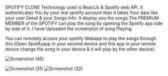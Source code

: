 SPOTIFY CLONE
Technology used is ReactJs & Spotify web API.
It authenticates You by your real spotify account than it takes Your data like your user Detail & your Songs Info.
It display you the songs.The PREMIUM MEMBER of the SPOTIFY can play the song by opening the Spotify app side by side of it.
I have Uploaded the screenshot of song Playing.

You can remotely access your spotify Webapp to play the songs through this.(Open Spotifyapp in your second device and this app in your remote device change the song in your device & it will play by the other device).

![Screenshot (45)](https://user-images.githubusercontent.com/89193946/183235042-06bb1ba5-c83b-40ca-937a-7082f3b62678.png)



![Screenshot (31)](https://user-images.githubusercontent.com/89193946/183065864-2a4af9b0-b3aa-415e-a207-24b226cb2344.png)
![Screenshot (32)](https://user-images.githubusercontent.com/89193946/183065899-be487b96-a118-46b9-8ba0-7b00a3f392d4.png)

